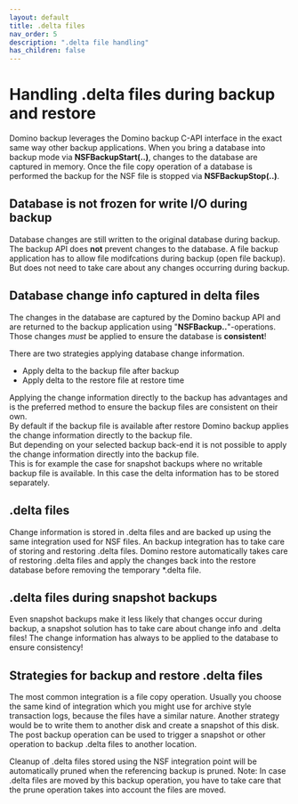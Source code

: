 ```yaml
---
layout: default
title: .delta files 
nav_order: 5
description: ".delta file handling"
has_children: false
---
```



# Handling .delta files during backup and restore

Domino backup leverages the Domino backup C-API interface in the exact same way other backup applications.
When you bring a database into backup mode via **NSFBackupStart(..)**, changes to the database are captured in memory.
Once the file copy operation of a database is performed the backup for the NSF file is stopped via **NSFBackupStop(..)**.

## Database is not frozen for write I/O during backup
Database changes are still written to the original database during backup.
The backup API does **not** prevent changes to the database.
A file backup application has to allow file modifcations during backup (open file backup). But does not need to take care about any changes occurring during backup.

## Database change info captured in delta files
The changes in the database are captured by the Domino backup API and are returned to the backup application using "**NSFBackup..**"-operations.
Those changes *must* be applied to ensure the database is **consistent**!

There are two strategies applying database change information. 
- Apply delta to the backup file after backup
- Apply delta to the restore file at restore time

Applying the change information directly to the backup has advantages and is the preferred method to ensure the backup files are consistent on their own.  
By default if the backup file is available after restore Domino backup applies the change information directly to the backup file.  
But depending on your selected backup back-end it is not possible to apply the change information directly into the backup file.  
This is for example the case for snapshot backups where no writable backup file is available.
In this case the delta information has to be stored separately.

## .delta files
Change information is stored in .delta files and are backed up using the same integration used for NSF files.
An backup integration has to take care of storing and restoring .delta files.
Domino restore automatically takes care of restoring .delta files and apply the changes back into the restore database before removing the temporary *.delta file.

## .delta files during snapshot backups
Even snapshot backups make it less likely that changes occur during backup, a snapshot solution has to take care about change info and .delta files!
The change information has always to be applied to the database to ensure consistency!

## Strategies for backup and restore .delta files
The most common integration is a file copy operation. 
Usually you choose the same kind of integration which you might use for archive style transaction logs, because the files have a similar nature.
Another strategy would be to write them to another disk and create a snapshot of this disk.
The post backup operation can be used to trigger a snapshot or other operation to backup .delta files to another location.

Cleanup of .delta files stored using the NSF integration point will be automatically pruned when the referencing backup is pruned.
Note: In case .delta files are moved by this backup operation, you have to take care that the prune operation takes into account the files are moved.



